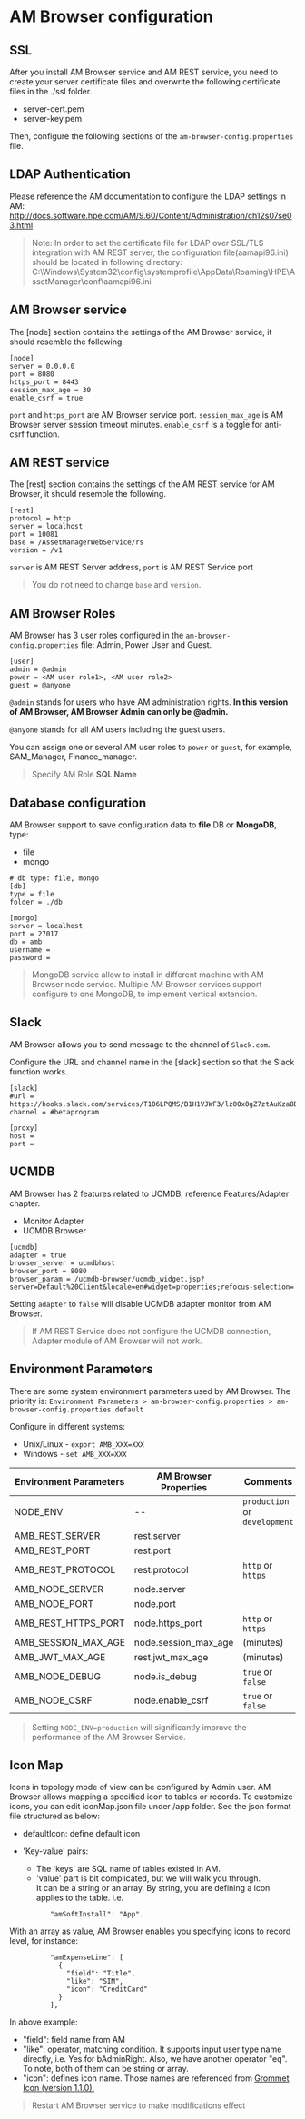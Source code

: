 # AM Browser configuration

## SSL

After you install AM Browser service and AM REST service, you need to create your server certificate files and overwrite the following certificate files in the ./ssl folder.

- server-cert.pem
- server-key.pem

Then, configure the following sections of the `am-browser-config.properties` file.

## LDAP Authentication

Please reference the AM documentation to configure the LDAP settings in AM:
http://docs.software.hpe.com/AM/9.60/Content/Administration/ch12s07se03.html

> Note: In order to set the certificate file for LDAP over SSL/TLS integration with AM REST server, the configuration file(aamapi96.ini) should be located in following directory:
> C:\Windows\System32\config\systemprofile\AppData\Roaming\HPE\AssetManager\conf\aamapi96.ini

## AM Browser service

The [node] section contains the settings of the AM Browser service, it should resemble the following.

```
[node]
server = 0.0.0.0
port = 8080
https_port = 8443
session_max_age = 30
enable_csrf = true
```

`port` and `https_port` are AM Browser service port. `session_max_age` is AM Browser server session timeout minutes. `enable_csrf` is a toggle for anti-csrf function.

## AM REST service

The [rest] section contains the settings of the AM REST service for AM Browser, it should resemble the following.

```
[rest]
protocol = http
server = localhost
port = 10081
base = /AssetManagerWebService/rs
version = /v1
```

`server` is AM REST Server address, `port` is AM REST Service port

> You do not need to change `base` and `version`.

## AM Browser Roles

AM Browser has 3 user roles configured in the `am-browser-config.properties` file: Admin, Power User and Guest.

```
[user]
admin = @admin
power = <AM user role1>, <AM user role2>
guest = @anyone
```

`@admin` stands for users who have AM administration rights.  **In this version of AM Browser, AM Browser Admin can only be @admin.**

`@anyone` stands for all AM users including the guest users.

You can assign one or several AM user roles to `power` or `guest`, for example, SAM_Manager, Finance_manager.

> Specify AM Role **SQL Name**

## Database configuration

AM Browser support to save configuration data to **file** DB or **MongoDB**, type:

- file
- mongo

```
# db type: file, mongo
[db]
type = file
folder = ./db

[mongo]
server = localhost
port = 27017
db = amb
username =
password =
```

> MongoDB service allow to install in different machine with AM Browser node service. Multiple AM Browser services support configure to one MongoDB, to implement vertical extension.

## Slack

AM Browser allows you to send message to the channel of `Slack.com`.

Configure the URL and channel name in the [slack] section so that the Slack function works.
```
[slack]
#url = https://hooks.slack.com/services/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
channel = #betaprogram

[proxy]
host =
port =
```

## UCMDB
AM Browser has 2 features related to UCMDB, reference Features/Adapter chapter.

- Monitor Adapter
- UCMDB Browser


```
[ucmdb]
adapter = true
browser_server = ucmdbhost
browser_port = 8080
browser_param = /ucmdb-browser/ucmdb_widget.jsp?server=Default%20Client&locale=en#widget=properties;refocus-selection=
```

Setting `adapter` to `false` will disable UCMDB adapter monitor from AM Browser.

> If AM REST Service does not configure the UCMDB connection, Adapter module of AM Browser will not work.

## Environment Parameters
There are some system environment parameters used by AM Browser. The priority is: `Environment Parameters > am-browser-config.properties > am-browser-config.properties.default`

Configure in different systems:

- Unix/Linux - `export AMB_XXX=XXX`
- Windows - `set AMB_XXX=XXX`

Environment Parameters | AM Browser Properties | Comments
---|---|---
NODE_ENV | -- | `production` or `development`
AMB_REST_SERVER | rest.server
AMB_REST_PORT | rest.port
AMB_REST_PROTOCOL | rest.protocol | `http` or `https`
AMB_NODE_SERVER | node.server
AMB_NODE_PORT | node.port
AMB_REST_HTTPS_PORT | node.https_port | `http` or `https`
AMB_SESSION_MAX_AGE | node.session_max_age | (minutes)
AMB_JWT_MAX_AGE | rest.jwt_max_age | (minutes)
AMB_NODE_DEBUG | node.is_debug | `true` or `false`
AMB_NODE_CSRF | node.enable_csrf | `true` or `false`

> Setting `NODE_ENV=production` will significantly improve the performance of the AM Browser Service.

## Icon Map
Icons in topology mode of view can be configured by Admin user. AM Browser allows mapping a specified icon to tables or records.
To customize icons, you can edit iconMap.json file under <AM Browser installation folder>/app folder.
See the json format file structured as below:

  - defaultIcon: define default icon
  - 'Key-value' pairs:

      - The 'keys' are SQL name of tables existed in AM.
      - 'value' part is bit complicated, but we will walk you through.  
      It can be a string or an array. By string, you are defining a icon applies to the table. i.e.  

```
          "amSoftInstall": "App".
```
With an array as value, AM Browser enables you specifying icons to record level, for instance:

```
          "amExpenseLine": [
            {
              "field": "Title",
              "like": "SIM",
              "icon": "CreditCard"
            }
          ],
```
In above example:

- "field": field name from AM
- "like": operator, matching condition. It supports input user type name directly, i.e. Yes for bAdminRight. Also, we have another operator "eq". To note, both of them can be string or array.
- "icon": defines icon name. Those names are referenced from [Grommet Icon (version 1.1.0).](https://grommet.github.io/docs/icon)

> Restart AM Browser service to make modifications effect
